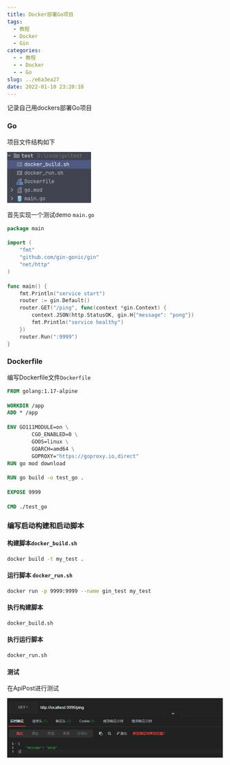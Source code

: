 ```yaml
---
title: Docker部署Go项目
tags:
  - 教程
  - Docker
  - Gin
categories:
  - - 教程
  - - Docker
  - - Go
slug: ../e6a3ea27
date: 2022-01-10 23:20:18
---
```


记录自己用dockers部署Go项目

<!--more-->

### Go

项目文件结构如下

![image-20220110233652763](index/image-20220110233652763.png)

首先实现一个测试demo `main.go`

```go
package main

import (
	"fmt"
	"github.com/gin-gonic/gin"
	"net/http"
)

func main() {
	fmt.Println("service start")
	router := gin.Default()
	router.GET("/ping", func(context *gin.Context) {
		context.JSON(http.StatusOK, gin.H{"message": "pong"})
		fmt.Println("service healthy")
	})
	router.Run(":9999")
}
```

### Dockerfile

编写Dockerfile文件`Dockerfile`

```dockerfile
FROM golang:1.17-alpine

WORKDIR /app
ADD * /app

ENV GO111MODULE=on \
        CGO_ENABLED=0 \
        GOOS=linux \
        GOARCH=amd64 \
    	GOPROXY="https://goproxy.io,direct"
RUN go mod download

RUN go build -o test_go .

EXPOSE 9999

CMD ./test_go
```

### 编写启动构建和启动脚本

#### 构建脚本`docker_build.sh`

```sh
docker build -t my_test .
```

#### 运行脚本 `docker_run.sh`

```sh
docker run -p 9999:9999 --name gin_test my_test
```

#### 执行构建脚本

```sh
docker_build.sh
```

#### 执行运行脚本

```sh
docker_run.sh
```

#### 测试

在ApiPost进行测试

![image-20220110235714740](index/image-20220110235714740.png)
